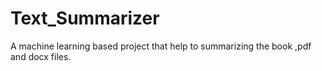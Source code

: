 # Text_Summarizer
A machine learning based project that help to summarizing the book ,pdf and docx files. 
